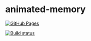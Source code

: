 # animated-memory

[![GitHub Pages](https://img.shields.io/badge/GitHub-Pages-brightgreen)](https://tolik19bat.github.io/animated-memory/)

[![Build status](https://ci.appveyor.com/api/projects/status/llxv967gyt85a35c?color=blue)](https://ci.appveyor.com/project/Tolik19bat/animated-memory)